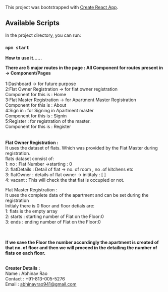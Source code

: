 This project was bootstrapped with [Create React App](https://github.com/facebook/create-react-app).

## Available Scripts

In the project directory, you can run:

### `npm start`

<b>How to use it......</b>

<b>There are 5 major routes in the page : All Component for routes present in -> Component/Pages</b>
<br></br>
   1:Dashboard -> for future purpose </br>
   2:Flat Owner Registration -> for flat owner registration</br>
      Component for this is : Home  </br>
   3:Flat Master Registration -> for Apartment Master Registration</br>
     Component for this is : About  </br>
  4:Sign in : for Signing in Apartment master</br>
     Component for this is : Signin  </br>
  5:Register : for registration of the master.</br>
      Component for this is : Register  </br>
<br></br>
<b>Flat Owner Registration :</b>  </br>
    It uses the dataset of flats. Which was provided by the Flat Master during registration.</br>
    flats dataset consist of:</br>
        1: no : Flat Number ->starting : 0</br> 
      2: flatDetails : Detail of flat -> no. of room , no .of kitchens etc </br>
      3: flatOwner : details of flat owner -> inititaly : [ ]</br>
       4: vacant : This will check the that flat is occupied or not. </br>

Flat Master Registration : </br>
  It uses the complete data of the apartment and can be set during the registration</br>
  Initialy there is 0 floor and floor detials are:</br>
  </t>    1: flats is the empty array</br>
   </t>   2: starts : starting number of Flat on the Floor:0</br>
    </t>  3: ends : ending number of Flat on the Floor:0</br>
    
</br></br>
  <b>If we save the Floor the number accordingly the apartment is created of that no. of floor and then we will proceed in the detailing the number of flats on each floor.</b>
</br></br>

<b>Creater Details :</b></br>
 Name : Abhinav Rao</br>
  Contact : +91-813-005-5276</br>
  Email : abhinavrao941@gmail.com</br>


